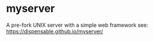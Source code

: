 # myserver
A pre-fork UNIX server with a simple web framework
see: https://dispensable.github.io/myserver/
